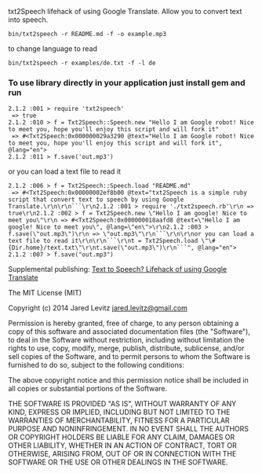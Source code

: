 txt2Speech lifehack of using Google Translate. Allow you to convert text into speech.

```
bin/txt2speech -r README.md -f -o example.mp3
```

to change language to read

```
bin/txt2speech -r examples/de.txt -f -l de
```

### To use library directly in your application just install gem and run 

```
2.1.2 :001 > require 'txt2speech'
 => true
2.1.2 :010 > f = Txt2Speech::Speech.new "Hello I am Google robot! Nice to meet you, hope you'll enjoy this script and will fork it"
 => #<Txt2Speech:0x000000029a3290 @text="Hello I am Google robot! Nice to meet you, hope you'll enjoy this script and will fork it", @lang="en">
2.1.2 :011 > f.save('out.mp3')
```

or you can load a text file to read it

```
2.1.2 :006 > f = Txt2Speech::Speech.load "README.md"
 => #<Txt2Speech:0x00000002ef8b00 @text="txt2Speech is a simple ruby script that convert text to speech by using Google Translate.\r\n\r\n```\r\n2.1.2 :001 > require './txt2speech.rb'\r\n => true\r\n2.1.2 :002 > f = Txt2Speech.new \"Hello I am google! Nice to meet you\"\r\n => #<Txt2Speech:0x000000018aafd8 @text=\"Hello I am google! Nice to meet you\", @lang=\"en\">\r\n2.1.2 :003 > f.save(\"out.mp3\")\r\n => \"out.mp3\"\r\n```\r\n\r\nor you can load a text file to read it\r\n\r\n```\r\nt = Txt2Speech.load \"\#{Dir.home}/text.txt\"\r\nt.save(\"out.mp3\")\r\n```", @lang="en">
2.1.2 :007 > f.save("out.mp3")
```

Supplemental publishing:
[Text to Speech? Lifehack of using Google Translate](http://jaredlevitz.com/post/105204717375/text-to-speech-lifehack-of-using-google-translate)

The MIT License (MIT)

Copyright (c) 2014 Jared Levitz <jared.levitz@gmail.com>

Permission is hereby granted, free of charge, to any person obtaining a copy
of this software and associated documentation files (the "Software"), to deal
in the Software without restriction, including without limitation the rights
to use, copy, modify, merge, publish, distribute, sublicense, and/or sell
copies of the Software, and to permit persons to whom the Software is
furnished to do so, subject to the following conditions:

The above copyright notice and this permission notice shall be included in
all copies or substantial portions of the Software.

THE SOFTWARE IS PROVIDED "AS IS", WITHOUT WARRANTY OF ANY KIND, EXPRESS OR
IMPLIED, INCLUDING BUT NOT LIMITED TO THE WARRANTIES OF MERCHANTABILITY,
FITNESS FOR A PARTICULAR PURPOSE AND NONINFRINGEMENT. IN NO EVENT SHALL THE
AUTHORS OR COPYRIGHT HOLDERS BE LIABLE FOR ANY CLAIM, DAMAGES OR OTHER
LIABILITY, WHETHER IN AN ACTION OF CONTRACT, TORT OR OTHERWISE, ARISING FROM,
OUT OF OR IN CONNECTION WITH THE SOFTWARE OR THE USE OR OTHER DEALINGS IN
THE SOFTWARE.